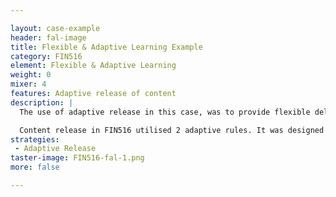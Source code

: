 ```yaml
---

layout: case-example
header: fal-image
title: Flexible & Adaptive Learning Example
category: FIN516
element: Flexible & Adaptive Learning
weight: 0
mixer: 4
features: Adaptive release of content
description: |
  The use of adaptive release in this case, was to provide flexible delivery of content and to support students in this subject who were not completing the end of topic quizzes, formative, non-graded tasks designed to provide practice and revision of skills. There is a strong correlation between those who do not complete the end of topic quizzes, and those who struggle with the assessable tests and exam. Student evaluation survey data from pre and post implementation for this subject showed 11% decrease in Fails and over 25% increase in Distinctions. As each topic builds on previous knowledge, the non-graded revision quizzes provide the opportunity for instant feedback to identify and correct misconceptions and improve future assessment performances.

  Content release in FIN516 utilised 2 adaptive rules. It was designed for release on both a score of the previous topic quiz (50%) and the date that the topic would normally be studied in the usual 14 week cycle (so no-one is disadvantaged). Students can accelerate through a topic and are in control of their learning and developing skill level.  The unlimited attempts allowed students the freedom to test their knowledge and return to the test during the session for revision and exam preparation.
strategies:
 - Adaptive Release
taster-image: FIN516-fal-1.png
more: false

---
```

